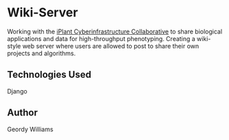 # Wiki-Server
Working with the [iPlant Cyberinfrastructure Collaborative](http://www.iplantcollaborative.org) to share biological applications and data for high-throughput phenotyping. Creating a wiki-style web server where users are allowed to post to share their own projects and algorithms.

## Technologies Used
Django

## Author
Geordy Williams

